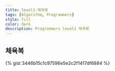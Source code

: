 ```yaml
---
title: level1-체육복
tags: [Algorithm, Programmers]
style: fill
color: dark
description: Programmers level1 체육복
---
```



## 체육복

{% gist 3446b15c1c97596e5e2c2f1417df6884 %}